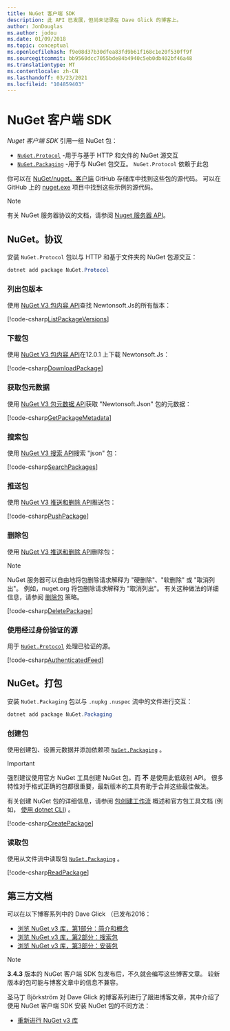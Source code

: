 ```yaml
---
title: NuGet 客户端 SDK
description: 此 API 已发展，但尚未记录在 Dave Glick 的博客上。
author: JonDouglas
ms.author: jodou
ms.date: 01/09/2018
ms.topic: conceptual
ms.openlocfilehash: f9e08d37b30dfea83fd9b61f168c1e20f530ff9f
ms.sourcegitcommit: bb9560dcc7055bde84b4940c5eb0db402bf46a48
ms.translationtype: MT
ms.contentlocale: zh-CN
ms.lasthandoff: 03/23/2021
ms.locfileid: "104859403"
---
```

# <a name="nuget-client-sdk"></a>NuGet 客户端 SDK

*Nuget 客户端 SDK* 引用一组 NuGet 包：

* [`NuGet.Protocol`](https://www.nuget.org/packages/NuGet.Protocol) -用于与基于 HTTP 和文件的 NuGet 源交互
* [`NuGet.Packaging`](https://www.nuget.org/packages/NuGet.Packaging) -用于与 NuGet 包交互。 `NuGet.Protocol` 依赖于此包

你可以在 [NuGet/nuget。客户端](https://github.com/NuGet/NuGet.Client) GitHub 存储库中找到这些包的源代码。
可以在 GitHub 上的 [nuget.exe](https://github.com/NuGet/Samples/tree/main/NuGetProtocolSamples) 项目中找到这些示例的源代码。

> [!Note]
> 有关 NuGet 服务器协议的文档，请参阅 [Nuget 服务器 API](~/api/overview.md)。

## <a name="nugetprotocol"></a>NuGet。协议

安装 `NuGet.Protocol` 包以与 HTTP 和基于文件夹的 NuGet 包源交互：

```ps1
dotnet add package NuGet.Protocol
```

### <a name="list-package-versions"></a>列出包版本

使用 [NuGet V3 包内容 API](../api/package-base-address-resource.md#enumerate-package-versions)查找 Newtonsoft.Js的所有版本：

[!code-csharp[ListPackageVersions](~/../nuget-samples/NuGetProtocolSamples/Program.cs?name=ListPackageVersions)]

### <a name="download-a-package"></a>下载包

使用 [NuGet V3 包内容 API](../api/package-base-address-resource.md)在12.0.1 上下载 Newtonsoft.Js：

[!code-csharp[DownloadPackage](~/../nuget-samples/NuGetProtocolSamples/Program.cs?name=DownloadPackage)]

### <a name="get-package-metadata"></a>获取包元数据

使用 [NuGet V3 包元数据 API](../api/registration-base-url-resource.md)获取 "Newtonsoft.Json" 包的元数据：

[!code-csharp[GetPackageMetadata](~/../nuget-samples/NuGetProtocolSamples/Program.cs?name=GetPackageMetadata)]

### <a name="search-packages"></a>搜索包

使用 [NuGet V3 搜索 API](../api/search-query-service-resource.md)搜索 "json" 包：

[!code-csharp[SearchPackages](~/../nuget-samples/NuGetProtocolSamples/Program.cs?name=SearchPackages)]

### <a name="push-a-package"></a>推送包

使用 [NuGet V3 推送和删除 API](../api/package-publish-resource.md)推送包：

[!code-csharp[PushPackage](~/../nuget-samples/NuGetProtocolSamples/Program.cs?name=PushPackage)]

### <a name="delete-a-package"></a>删除包

使用 [NuGet V3 推送和删除 API](../api/package-publish-resource.md)删除包：

> [!Note]
> NuGet 服务器可以自由地将包删除请求解释为 "硬删除"、"软删除" 或 "取消列出"。
> 例如，nuget.org 将包删除请求解释为 "取消列出"。 有关这种做法的详细信息，请参阅 [删除包](../nuget-org/policies/deleting-packages.md) 策略。

[!code-csharp[DeletePackage](~/../nuget-samples/NuGetProtocolSamples/Program.cs?name=DeletePackage)]

### <a name="work-with-authenticated-feeds"></a>使用经过身份验证的源

用于 [`NuGet.Protocol`](https://www.nuget.org/packages/NuGet.Protocol) 处理已验证的源。

[!code-csharp[AuthenticatedFeed](~/../nuget-samples/NuGetProtocolSamples/Program.cs?name=AuthenticatedFeed)]

## <a name="nugetpackaging"></a>NuGet。打包

安装 `NuGet.Packaging` 包以与 `.nupkg` `.nuspec` 流中的文件进行交互：

```ps1
dotnet add package NuGet.Packaging
```

### <a name="create-a-package"></a>创建包

使用创建包、设置元数据并添加依赖项 [`NuGet.Packaging`](https://www.nuget.org/packages/NuGet.Packaging) 。

> [!IMPORTANT]
> 强烈建议使用官方 NuGet 工具创建 NuGet 包，而 **不** 是使用此低级别 API。 很多特性对于格式正确的包都很重要，最新版本的工具有助于合并这些最佳做法。
> 
> 有关创建 NuGet 包的详细信息，请参阅 [包创建工作流](../create-packages/overview-and-workflow.md) 概述和官方包工具文档 (例如， [使用 dotnet CLI](../create-packages/creating-a-package-dotnet-cli.md)) 。

[!code-csharp[CreatePackage](~/../nuget-samples/NuGetProtocolSamples/Program.cs?name=CreatePackage)]

### <a name="read-a-package"></a>读取包

使用从文件流中读取包 [`NuGet.Packaging`](https://www.nuget.org/packages/NuGet.Packaging) 。

[!code-csharp[ReadPackage](~/../nuget-samples/NuGetProtocolSamples/Program.cs?name=ReadPackage)]

## <a name="third-party-documentation"></a>第三方文档

可以在以下博客系列中的 Dave Glick （已发布2016：

- [浏览 NuGet v3 库，第1部分：简介和概念](http://daveaglick.com/posts/exploring-the-nuget-v3-libraries-part-1)
- [浏览 NuGet v3 库，第2部分：搜索包](http://daveaglick.com/posts/exploring-the-nuget-v3-libraries-part-2)
- [浏览 NuGet v3 库，第3部分：安装包](http://daveaglick.com/posts/exploring-the-nuget-v3-libraries-part-3)

> [!Note]
> **3.4.3** 版本的 NuGet 客户端 SDK 包发布后，不久就会编写这些博客文章。
> 较新版本的包可能与博客文章中的信息不兼容。

圣马丁 Björkström 对 Dave Glick 的博客系列进行了跟进博客文章，其中介绍了使用 NuGet 客户端 SDK 安装 NuGet 包的不同方法：

- [重新进行 NuGet v3 库](https://martinbjorkstrom.com/posts/2018-09-19-revisiting-nuget-client-libraries)
